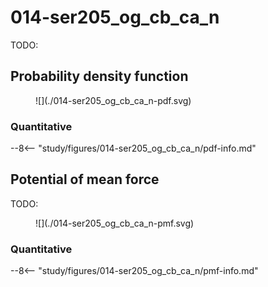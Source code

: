 # 014-ser205_og_cb_ca_n

TODO:

<div id="rogfp-view" class="mol-container"></div>
<script>
var uri = 'https://files.rcsb.org/view/1jc0.pdb';
jQuery.ajax( uri, {
    success: function(data) {
        // https://3dmol.org/doc/GLViewer.html
        let viewer = $3Dmol.createViewer(
            document.querySelector('#rogfp-view'),
            { backgroundAlpha: '0.0' }
        );
        let resi1 = 205;
        viewer.addModel( data, 'pdb' );
        viewer.setStyle({chain: 'A'}, {cartoon: {color: 'spectrum', opacity: 0.65}});
        viewer.setStyle({chain: 'A', resi: 66}, {stick: {}, cartoon: {color: "spectrum", opacity: 0.65}});
        viewer.setStyle({chain: 'A', resi: 145}, {stick: {}, cartoon: {color: "spectrum", opacity: 0.65}});
        viewer.setStyle({chain: 'A', resi: 147}, {stick: {}, cartoon: {color: "spectrum", opacity: 0.65}});
        viewer.setStyle({chain: 'A', resi: 148}, {stick: {}, cartoon: {color: "spectrum", opacity: 0.65}});
        viewer.setStyle({chain: 'A', resi: 204}, {stick: {}, cartoon: {color: "spectrum", opacity: 0.65}});
        viewer.setStyle({chain: 'A', resi: 203}, {stick: {}, cartoon: {color: "spectrum", opacity: 0.65}});
        viewer.setStyle({chain: 'A', resi: 205}, {stick: {}, cartoon: {color: "spectrum", opacity: 0.65}});
        viewer.setStyle({chain: 'A', resi: 222}, {stick: {}, cartoon: {color: "spectrum", opacity: 0.65}});
        viewer.addLabel("OG", {}, {chain: "A", resi: resi1, atom: "OG"})
        viewer.addLabel("CB", {}, {chain: "A", resi: resi1, atom: "CB"})
        viewer.addLabel("CA", {}, {chain: "A", resi: resi1, atom: "CA"})
        viewer.addLabel("N", {}, {chain: "A", resi: resi1, atom: "N"})
        viewer.setStyle({chain: 'B'}, {});
        viewer.setStyle({chain: 'C'}, {});
        viewer.setView([ -185.70717595348242, -9.400820059425605, -43.48492795815956, 113.90069785674157, 0.1345710483371672, -0.07152813837129907, 0.8996454582295998, 0.4091606137660668 ]);
        viewer.setClickable({}, true, function(atom,viewer,event,container) {
            console.log(viewer.getView());
        });
        viewer.render();
    },
    error: function(hdr, status, err) {
        console.error( "Failed to load " + uri + ": " + err );
    },
});
</script>

## Probability density function

<figure markdown>
![](./014-ser205_og_cb_ca_n-pdf.svg)
</figure>

### Quantitative

--8<-- "study/figures/014-ser205_og_cb_ca_n/pdf-info.md"

## Potential of mean force

TODO:

<figure markdown>
![](./014-ser205_og_cb_ca_n-pmf.svg)
</figure>

### Quantitative

--8<-- "study/figures/014-ser205_og_cb_ca_n/pmf-info.md"
